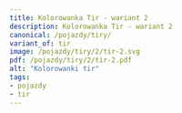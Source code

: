 ```yaml
---
title: Kolorowanka Tir - wariant 2
description: Kolorowanka Tir - wariant 2
canonical: /pojazdy/tiry/
variant_of: tir
image: /pojazdy/tiry/2/tir-2.svg
pdf: /pojazdy/tiry/2/tir-2.pdf
alt: "Kolorowanki tir"
tags:
- pojazdy
- tir
---
```

